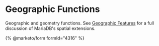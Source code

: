 # Geographic Functions

Geographic and geometry functions. See [Geographic Features](../../sql-structure/geometry/) for a full discussion of MariaDB's spatial extensions.

{% @marketo/form formId="4316" %}
